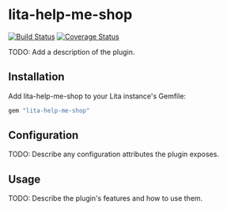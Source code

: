 # lita-help-me-shop

[![Build Status](https://travis-ci.org/SathishAchilles/lita-help-me-shop.png?branch=master)](https://travis-ci.org/SathishAchilles/lita-help-me-shop)
[![Coverage Status](https://coveralls.io/repos/SathishAchilles/lita-help-me-shop/badge.png)](https://coveralls.io/r/SathishAchilles/lita-help-me-shop)

TODO: Add a description of the plugin.

## Installation

Add lita-help-me-shop to your Lita instance's Gemfile:

``` ruby
gem "lita-help-me-shop"
```

## Configuration

TODO: Describe any configuration attributes the plugin exposes.

## Usage

TODO: Describe the plugin's features and how to use them.
